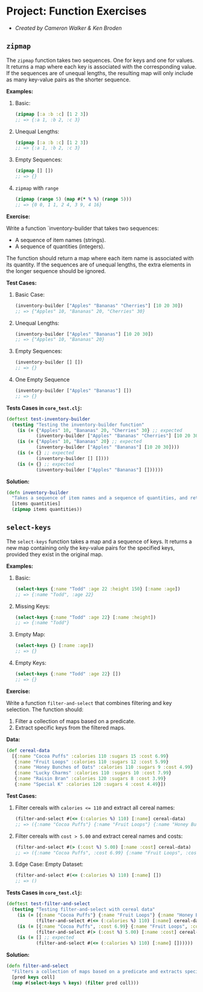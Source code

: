 # Project: Function Exercises

- *Created by Cameron Walker & Ken Broden*

## `zipmap`

The `zipmap` function takes two sequences. One for keys and one for values. It returns a map where each key is associated with the corresponding value. If the sequences are of unequal lengths, the resulting map will only include as many key-value pairs as the shorter sequence.

**Examples:**

1) Basic:

    ```clojure
    (zipmap [:a :b :c] [1 2 3])
    ;; => {:a 1, :b 2, :c 3}
    ```

2) Unequal Lengths:

    ```clojure
    (zipmap [:a :b :c] [1 2 3])
    ;; => {:a 1, :b 2, :c 3}
    ```

3) Empty Sequences:

    ```clojure
    (zipmap [] [])
    ;; => {}
    ```

4) `zipmap` with `range`

    ```clojure
    (zipmap (range 5) (map #(* % %) (range 5)))
    ;; => {0 0, 1 1, 2 4, 3 9, 4 16}
    ```

**Exercise:**

Write a function `inventory-builder that takes two sequences:

- A sequence of item names (strings).
- A sequence of quantities (integers).

The function should return a map where each item name is associated with its quantity. If the sequences are of unequal lengths, the extra elements in the longer sequence should be ignored.

**Test Cases:**

1) Basic Case:

    ```clojure
    (inventory-builder ["Apples" "Bananas" "Cherries"] [10 20 30])
    ;; => {"Apples" 10, "Bananas" 20, "Cherries" 30}
    ```

2) Unequal Lengths:

    ```clojure
    (inventory-builder ["Apples" "Bananas"] [10 20 30])
    ;; => {"Apples" 10, "Bananas" 20}
    ```

3) Empty Sequences:

    ```clojure
    (inventory-builder [] [])
    ;; => {}
    ```

4) One Empty Sequence

    ```clojure
    (inventory-builder ["Apples" "Bananas"] [])
    ;; => {}
    ```

**Tests Cases in `core_test.clj`:**

```clojure
(deftest test-inventory-builder
  (testing "Testing the inventory-builder function"
    (is (= {"Apples" 10, "Bananas" 20, "Cherries" 30} ;; expected
           (inventory-builder ["Apples" "Bananas" "Cherries"] [10 20 30])))
    (is (= {"Apples" 10, "Bananas" 20} ;; expected
           (inventory-builder ["Apples" "Bananas"] [10 20 30])))
    (is (= {} ;; expected
           (inventory-builder [] [])))
    (is (= {} ;; expected
           (inventory-builder ["Apples" "Bananas"] [])))))
```

**Solution:**

```clojure
(defn inventory-builder
  "Takes a sequence of item names and a sequence of quantities, and returns a map of items to quantities."
  [items quantities]
  (zipmap items quantities))
```

## `select-keys`

The `select-keys` function takes a map and a sequence of keys. It returns a new map containing only the key-value pairs for the specified keys, provided they exist in the original map.

**Examples:**

1) Basic:

    ```clojure
    (select-keys {:name "Todd" :age 22 :height 150} [:name :age])
    ;; => {:name "Todd", :age 22}
    ```

2) Missing Keys:

    ```clojure
    (select-keys {:name "Todd" :age 22} [:name :height])
    ;; => {:name "Todd"}
    ```

3) Empty Map:

    ```clojure
    (select-keys {} [:name :age])
    ;; => {}
    ```

4) Empty Keys:

    ```clojure
    (select-keys {:name "Todd" :age 22} [])
    ;; => {}
    ```

**Exercise:**

Write a function `filter-and-select` that combines filtering and key selection. The function should:

1. Filter a collection of maps based on a predicate.
2. Extract specific keys from the filtered maps.

**Data:**

```clojure
(def cereal-data
  [{:name "Cocoa Puffs" :calories 110 :sugars 15 :cost 6.99}
   {:name "Fruit Loops" :calories 110 :sugars 12 :cost 5.99}
   {:name "Honey Bunches of Oats" :calories 110 :sugars 9 :cost 4.99}
   {:name "Lucky Charms" :calories 110 :sugars 10 :cost 7.99}
   {:name "Raisin Bran" :calories 120 :sugars 8 :cost 3.99}
   {:name "Special K" :calories 120 :sugars 4 :cost 4.49}])
```

**Test Cases:**

1) Filter cereals with `calories <= 110` and extract all cereal names:

    ```clojure
    (filter-and-select #(<= (:calories %) 110) [:name] cereal-data)
    ;; => ({:name "Cocoa Puffs"} {:name "Fruit Loops"} {:name "Honey Bunches of Oats"} {:name "Lucky Charms"} {:name "Special K"})
    ```

2) Filter cereals with `cost > 5.00` and extract cereal names and costs:

    ```clojure
    (filter-and-select #(> (:cost %) 5.00) [:name :cost] cereal-data)
    ;; => ({:name "Cocoa Puffs", :cost 6.99} {:name "Fruit Loops", :cost 5.99} {:name "Lucky Charms", :cost 7.99})
    ```

3) Edge Case: Empty Dataset:

    ```clojure
    (filter-and-select #(<= (:calories %) 110) [:name] [])
    ;; => ()
    ```

**Tests Cases in `core_test.clj`:**

```clojure
(deftest test-filter-and-select
  (testing "Testing filter-and-select with cereal data"
    (is (= [{:name "Cocoa Puffs"} {:name "Fruit Loops"} {:name "Honey Bunches of Oats"} {:name "Lucky Charms"}] ;; expected
           (filter-and-select #(<= (:calories %) 110) [:name] cereal-data)))
    (is (= [{:name "Cocoa Puffs", :cost 6.99} {:name "Fruit Loops", :cost 5.99} {:name "Lucky Charms", :cost 7.99}] ;; expected
           (filter-and-select #(> (:cost %) 5.00) [:name :cost] cereal-data)))
    (is (= [] ;; expected
           (filter-and-select #(<= (:calories %) 110) [:name] [])))))
```

**Solution:**

```clojure
(defn filter-and-select
  "Filters a collection of maps based on a predicate and extracts specific keys from the filtered maps."
  [pred keys coll]
  (map #(select-keys % keys) (filter pred coll)))
```
